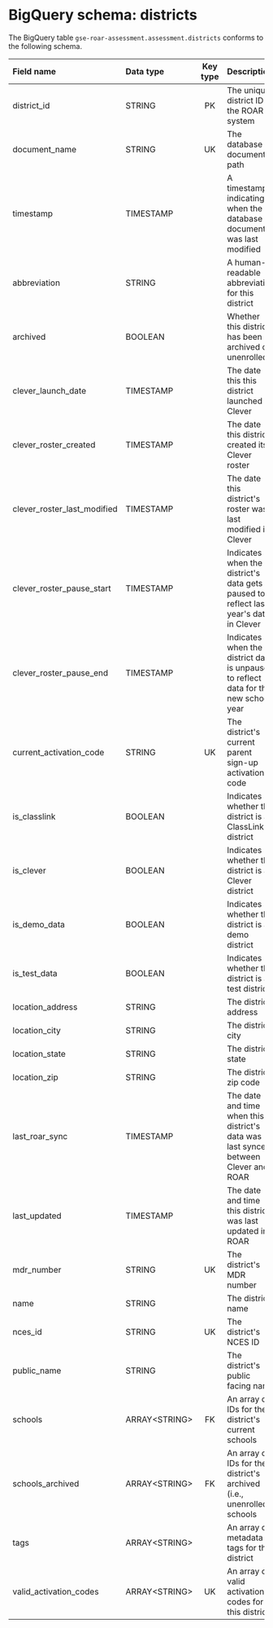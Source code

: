 # BigQuery schema: districts

The BigQuery table `gse-roar-assessment.assessment.districts` conforms to the following schema.

| Field name                  | Data type      | Key type | Description                                                                          |
| :-------------------------- | :------------- | :------: | :----------------------------------------------------------------------------------- |
| district_id                 | STRING         |    PK    | The unique district ID in the ROAR system                                            |
| document_name               | STRING         |    UK    | The database document path                                                           |
| timestamp                   | TIMESTAMP      |          | A timestamp indicating when the database document was last modified                  |
| abbreviation                | STRING         |          | A human-readable abbreviation for this district                                      |
| archived                    | BOOLEAN        |          | Whether this district has been archived or unenrolled                                |
| clever_launch_date          | TIMESTAMP      |          | The date this this district launched in Clever                                       |
| clever_roster_created       | TIMESTAMP      |          | The date this district created its Clever roster                                     |
| clever_roster_last_modified | TIMESTAMP      |          | The date this district's roster was last modified in Clever                          |
| clever_roster_pause_start   | TIMESTAMP      |          | Indicates when the district's data gets paused to reflect last year's data in Clever |
| clever_roster_pause_end     | TIMESTAMP      |          | Indicates when the district data is unpaused to reflect data for the new school year |
| current_activation_code     | STRING         |    UK    | The district's current parent sign-up activation code                                |
| is_classlink                | BOOLEAN        |          | Indicates whether this district is a ClassLink district                              |
| is_clever                   | BOOLEAN        |          | Indicates whether this district is a Clever district                                 |
| is_demo_data                | BOOLEAN        |          | Indicates whether this district is a demo district                                   |
| is_test_data                | BOOLEAN        |          | Indicates whether this district is a test district                                   |
| location_address            | STRING         |          | The district address                                                                 |
| location_city               | STRING         |          | The district city                                                                    |
| location_state              | STRING         |          | The district state                                                                   |
| location_zip                | STRING         |          | The district zip code                                                                |
| last_roar_sync              | TIMESTAMP      |          | The date and time when this district's data was last synced between Clever and ROAR  |
| last_updated                | TIMESTAMP      |          | The date and time this district was last updated in ROAR                             |
| mdr_number                  | STRING         |    UK    | The district's MDR number                                                            |
| name                        | STRING         |          | The district name                                                                    |
| nces_id                     | STRING         |    UK    | The district's NCES ID                                                               |
| public_name                 | STRING         |          | The district's public facing name                                                    |
| schools                     | ARRAY\<STRING> |    FK    | An array of IDs for the district's current schools                                   |
| schools_archived            | ARRAY\<STRING> |    FK    | An array of IDs for the district's archived (i.e., unenrolled) schools               |
| tags                        | ARRAY\<STRING> |          | An array of metadata tags for this district                                          |
| valid_activation_codes      | ARRAY\<STRING> |    UK    | An array of valid activation codes for this district                                 |
